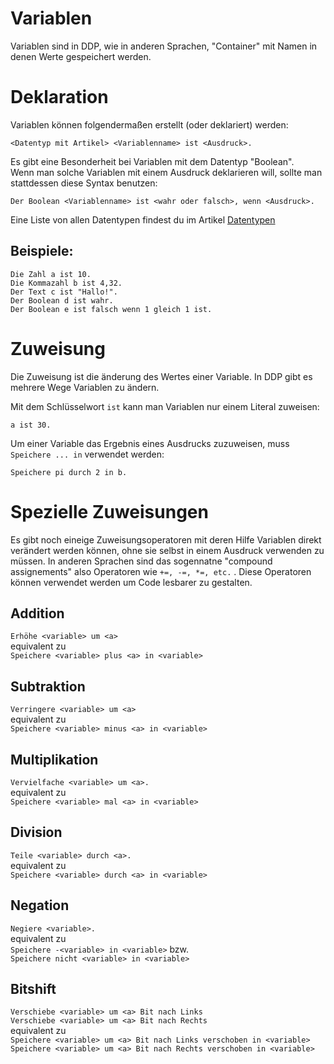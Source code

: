 # Variablen

Variablen sind in DDP, wie in anderen Sprachen, "Container" mit Namen in denen Werte gespeichert werden.

# Deklaration

Variablen können folgendermaßen erstellt (oder deklariert) werden:

```ddp
<Datentyp mit Artikel> <Variablenname> ist <Ausdruck>.
```

Es gibt eine Besonderheit bei Variablen mit dem Datentyp "Boolean".\
Wenn man solche Variablen mit einem Ausdruck deklarieren will, sollte man stattdessen diese Syntax benutzen:
```ddp
Der Boolean <Variablenname> ist <wahr oder falsch>, wenn <Ausdruck>. 
```
Eine Liste von allen Datentypen findest du im Artikel [Datentypen](/Bedienungsanleitung/DE/Programmierung/Datentypen)

## Beispiele:

```dpp
Die Zahl a ist 10.
Die Kommazahl b ist 4,32.
Der Text c ist "Hallo!".
Der Boolean d ist wahr.
Der Boolean e ist falsch wenn 1 gleich 1 ist. 
```

# Zuweisung

Die Zuweisung ist die änderung des Wertes einer Variable. In DDP gibt es mehrere Wege Variablen zu ändern.

Mit dem Schlüsselwort `ist` kann man Variablen nur einem Literal zuweisen:
```ddp
a ist 30.
```

Um einer Variable das Ergebnis eines Ausdrucks zuzuweisen, muss `Speichere ... in` verwendet werden:
```ddp
Speichere pi durch 2 in b.
```

# Spezielle Zuweisungen

Es gibt noch eineige Zuweisungsoperatoren mit deren Hilfe Variablen direkt verändert werden können,
ohne sie selbst in einem Ausdruck verwenden zu müssen.
In anderen Sprachen sind das sogennatne "compound assignements" also Operatoren wie `+=, -=, *=, etc.` .
Diese Operatoren können verwendet werden um Code lesbarer zu gestalten.

## Addition

`Erhöhe <variable> um <a>`  
equivalent zu  
`Speichere <variable> plus <a> in <variable>`

## Subtraktion

`Verringere <variable> um <a>`  
equivalent zu  
`Speichere <variable> minus <a> in <variable>`

## Multiplikation

`Vervielfache <variable> um <a>.`  
equivalent zu  
`Speichere <variable> mal <a> in <variable>`

## Division

`Teile <variable> durch <a>.`  
equivalent zu  
`Speichere <variable> durch <a> in <variable>`

## Negation

`Negiere <variable>.`  
equivalent zu  
`Speichere -<variable> in <variable>` bzw.  
`Speichere nicht <variable> in <variable>`

## Bitshift

`Verschiebe <variable> um <a> Bit nach Links`  
`Verschiebe <variable> um <a> Bit nach Rechts`  
equivalent zu  
`Speichere <variable> um <a> Bit nach Links verschoben in <variable>`  
`Speichere <variable> um <a> Bit nach Rechts verschoben in <variable>`